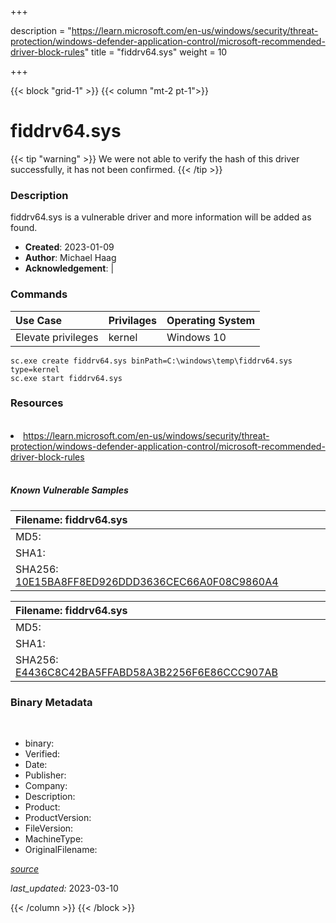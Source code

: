 +++

description = "https://learn.microsoft.com/en-us/windows/security/threat-protection/windows-defender-application-control/microsoft-recommended-driver-block-rules"
title = "fiddrv64.sys"
weight = 10

+++


{{< block "grid-1" >}}
{{< column "mt-2 pt-1">}}




# fiddrv64.sys 


{{< tip "warning" >}}
We were not able to verify the hash of this driver successfully, it has not been confirmed.
{{< /tip >}}




### Description


fiddrv64.sys is a vulnerable driver and more information will be added as found.


- **Created**: 2023-01-09
- **Author**: Michael Haag
- **Acknowledgement**:  | [](https://twitter.com/)

### Commands

| Use Case | Privilages | Operating System | 
|:---- | ---- | ---- |
| Elevate privileges | kernel | Windows 10 |

```
sc.exe create fiddrv64.sys binPath=C:\windows\temp\fiddrv64.sys type=kernel
sc.exe start fiddrv64.sys
```

### Resources
<br>


<li><a href=" https://learn.microsoft.com/en-us/windows/security/threat-protection/windows-defender-application-control/microsoft-recommended-driver-block-rules"> https://learn.microsoft.com/en-us/windows/security/threat-protection/windows-defender-application-control/microsoft-recommended-driver-block-rules</a></li>


<br>


##### Known Vulnerable Samples

| Filename: fiddrv64.sys |
|:---- |
|MD5: <a href="https://www.virustotal.com/gui/file/{&#39;Filename&#39;: &#39;fiddrv64.sys&#39;, &#39;MD5&#39;: &#39;&#39;, &#39;SHA1&#39;: &#39;&#39;, &#39;SHA256&#39;: &#39;10E15BA8FF8ED926DDD3636CEC66A0F08C9860A4&#39;}"></a>|
|SHA1: <a href="https://www.virustotal.com/gui/file/{&#39;Filename&#39;: &#39;fiddrv64.sys&#39;, &#39;MD5&#39;: &#39;&#39;, &#39;SHA1&#39;: &#39;&#39;, &#39;SHA256&#39;: &#39;10E15BA8FF8ED926DDD3636CEC66A0F08C9860A4&#39;}"></a>|
|SHA256: <a href="https://www.virustotal.com/gui/file/{&#39;Filename&#39;: &#39;fiddrv64.sys&#39;, &#39;MD5&#39;: &#39;&#39;, &#39;SHA1&#39;: &#39;&#39;, &#39;SHA256&#39;: &#39;10E15BA8FF8ED926DDD3636CEC66A0F08C9860A4&#39;}">10E15BA8FF8ED926DDD3636CEC66A0F08C9860A4</a>|

| Filename: fiddrv64.sys |
|:---- |
|MD5: <a href="https://www.virustotal.com/gui/file/{&#39;Filename&#39;: &#39;fiddrv64.sys&#39;, &#39;MD5&#39;: &#39;&#39;, &#39;SHA1&#39;: &#39;&#39;, &#39;SHA256&#39;: &#39;E4436C8C42BA5FFABD58A3B2256F6E86CCC907AB&#39;}"></a>|
|SHA1: <a href="https://www.virustotal.com/gui/file/{&#39;Filename&#39;: &#39;fiddrv64.sys&#39;, &#39;MD5&#39;: &#39;&#39;, &#39;SHA1&#39;: &#39;&#39;, &#39;SHA256&#39;: &#39;E4436C8C42BA5FFABD58A3B2256F6E86CCC907AB&#39;}"></a>|
|SHA256: <a href="https://www.virustotal.com/gui/file/{&#39;Filename&#39;: &#39;fiddrv64.sys&#39;, &#39;MD5&#39;: &#39;&#39;, &#39;SHA1&#39;: &#39;&#39;, &#39;SHA256&#39;: &#39;E4436C8C42BA5FFABD58A3B2256F6E86CCC907AB&#39;}">E4436C8C42BA5FFABD58A3B2256F6E86CCC907AB</a>|




### Binary Metadata
<br>

- binary: 
- Verified: 
- Date: 
- Publisher: 
- Company: 
- Description: 
- Product: 
- ProductVersion: 
- FileVersion: 
- MachineType: 
- OriginalFilename: 

[*source*](https://github.com/magicsword-io/LOLDrivers/tree/main/yaml/fiddrv64.sys.yml)

*last_updated:* 2023-03-10


{{< /column >}}
{{< /block >}}
